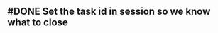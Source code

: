 ## #DONE Set the task id in session so we know what to close
<!--  +task -->
<!-- created:2023-09-12T13:05:42.716Z task-id:suAm5 group:"Ungrouped Tasks" story-id:Start-task order:-40 -->

